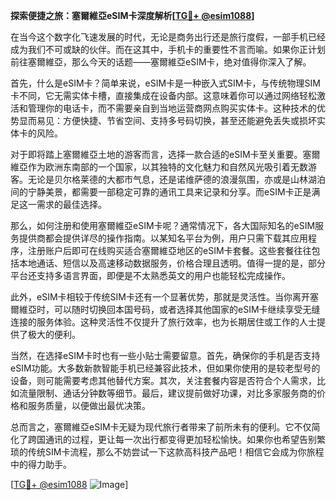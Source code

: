 **探索便捷之旅：塞爾維亞eSIM卡深度解析[[TG💪+ @esim1088](https://t.me/s/esim1088)]**

在当今这个数字化飞速发展的时代，无论是商务出行还是旅行度假，一部手机已经成为我们不可或缺的伙伴。而在这其中，手机卡的重要性不言而喻。如果你正计划前往塞爾維亞，那么今天的话题——塞爾維亞eSIM卡，绝对值得你深入了解。

首先，什么是eSIM卡？简单来说，eSIM卡是一种嵌入式SIM卡，与传统物理SIM卡不同，它无需实体卡槽，直接集成在设备内部。这意味着你可以通过网络轻松激活和管理你的电话卡，而不需要亲自到当地运营商网点购买实体卡。这种技术的优势显而易见：方便快捷、节省空间、支持多号码切换，甚至还能避免丢失或损坏实体卡的风险。

对于即将踏上塞爾維亞土地的游客而言，选择一款合适的eSIM卡至关重要。塞爾維亞作为欧洲东南部的一个国家，以其独特的文化魅力和自然风光吸引着无数游客。无论是贝尔格莱德的大都市气息，还是诺维萨德的浪漫氛围，亦或是山林湖泊间的宁静美景，都需要一部稳定可靠的通讯工具来记录和分享。而eSIM卡正是满足这一需求的最佳选择。

那么，如何注册和使用塞爾維亞eSIM卡呢？通常情况下，各大国际知名的eSIM服务提供商都会提供详尽的操作指南。以某知名平台为例，用户只需下载其应用程序，注册账户后即可在线购买适合塞爾維亞地区的eSIM卡套餐。这些套餐往往包括本地通话、短信以及高速移动数据服务，价格合理且透明。值得一提的是，部分平台还支持多语言界面，即便是不太熟悉英文的用户也能轻松完成操作。

此外，eSIM卡相较于传统SIM卡还有一个显著优势，那就是灵活性。当你离开塞爾維亞时，可以随时切换回本国号码，或者选择其他国家的eSIM卡继续享受无缝连接的服务体验。这种灵活性不仅提升了旅行效率，也为长期居住或工作的人士提供了极大的便利。

当然，在选择eSIM卡时也有一些小贴士需要留意。首先，确保你的手机是否支持eSIM功能。大多数新款智能手机已经兼容此技术，但如果你使用的是较老型号的设备，则可能需要考虑其他替代方案。其次，关注套餐内容是否符合个人需求，比如流量限制、通话分钟数等细节。最后，建议提前做好功课，对比多家服务商的价格和服务质量，以便做出最优决策。

总而言之，塞爾維亞eSIM卡无疑为现代旅行者带来了前所未有的便利。它不仅简化了跨国通讯的过程，更让每一次出行都变得更加轻松愉快。如果你也希望告别繁琐的传统SIM卡流程，那么不妨尝试一下这款高科技产品吧！相信它会成为你旅程中的得力助手。

[[TG💪+ @esim1088](https://t.me/s/esim1088) ![Image](https://i.postimg.cc/4NQfJmqS/Snipaste-2025-05-13-00-14-12.png)]